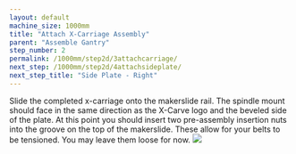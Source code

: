 ```yaml
---
layout: default
machine_size: 1000mm
title: "Attach X-Carriage Assembly"
parent: "Assemble Gantry"
step_number: 2
permalink: /1000mm/step2d/3attachcarriage/
next_step: /1000mm/step2d/4attachsideplate/
next_step_title: "Side Plate - Right"
---
```



Slide the completed x-carriage onto the makerslide rail. The spindle mount should face in the same direction as the X-Carve logo and the beveled side of the plate. At this point you should insert two pre-assembly insertion nuts into the groove on the top of the makerslide. These allow for your belts to be tensioned. You may leave them loose for now.
<img src="../../step2/photo/P4210438jpg02.jpg">

